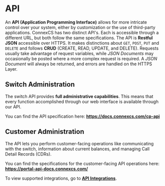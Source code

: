 # API
An **API (Application Programming Interface)** allows for more intricate control over your system, either by customization or the use of third-party applications. ConnexCS has two distinct API's. Each is accessible through a different URL, but both follow the same specifications. The API is **Restful JSON** accessible over HTTPS. It makes distinctions about `GET`, `POST`, `PUT` and `DELETE` and follows **CRUD** (CREATE, READ, UPDATE, and DELETE). Requests usually take advantage of request variables, while _JSON Documents_ may occasionally be posted where a more complex request is required. A _JSON Document_ will always be returned, and errors are handled on the HTTPS Layer.

## Switch Administration
The switch API provides **full administrative capabilities**. This means that every function accomplished through our web interface is available through our API. 

You can find the API specification here: **<https://docs.connexcs.com/cp-api>**

## Customer Administration
The API lets you perform customer-facing operations like communicating with the switch, information about current balances, and managing Call Detail Records (CDRs).  

You can find the specifications for the customer-facing API operations here: **<https://portal-api-docs.connexcs.com/>**

To view supported integrations, go to [**API Integrations**](https://docs.connexcs.com/setup/integrations/api-integrations/). 
